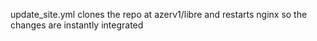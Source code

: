 update_site.yml clones the repo at azerv1/libre and restarts nginx so the changes are instantly integrated
